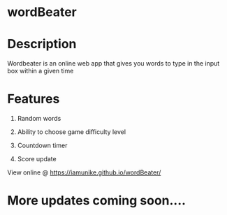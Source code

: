 # wordBeater

# Description

Wordbeater is an online web app that gives you words to type in the input box within a given time

# Features

1. Random words

2. Ability to choose game difficulty level

3. Countdown timer

4. Score update

View online @ https://iamunike.github.io/wordBeater/

# More updates coming soon....
